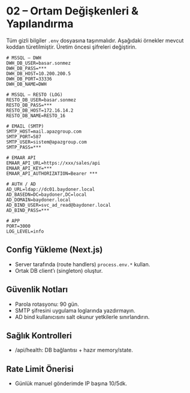 # 02 – Ortam Değişkenleri & Yapılandırma

Tüm gizli bilgiler `.env` dosyasına taşınmalıdır. Aşağıdaki örnekler mevcut koddan türetilmiştir. Üretim öncesi şifreleri değiştirin.

```env
# MSSQL – DWH
DWH_DB_USER=basar.sonmez
DWH_DB_PASS=***
DWH_DB_HOST=10.200.200.5
DWH_DB_PORT=33336
DWH_DB_NAME=DWH

# MSSQL – RESTO (LOG)
RESTO_DB_USER=basar.sonmez
RESTO_DB_PASS=***
RESTO_DB_HOST=172.16.14.2
RESTO_DB_NAME=RESTO_16

# EMAIL (SMTP)
SMTP_HOST=mail.apazgroup.com
SMTP_PORT=587
SMTP_USER=sistem@apazgroup.com
SMTP_PASS=***

# EMAAR API
EMAAR_API_URL=https://xxx/sales/api
EMAAR_API_KEY=***
EMAAR_API_AUTHORIZATION=Bearer ***

# AUTH / AD
AD_URL=ldap://dc01.baydoner.local
AD_BASEDN=DC=baydoner,DC=local
AD_DOMAIN=baydoner.local
AD_BIND_USER=svc_ad_read@baydoner.local
AD_BIND_PASS=***

# APP
PORT=3000
LOG_LEVEL=info
```

## Config Yükleme (Next.js)
- Server tarafında (route handlers) `process.env.*` kullan.
- Ortak DB client’ı (singleton) oluştur.

## Güvenlik Notları
- Parola rotasyonu: 90 gün.
- SMTP şifresini uygulama loglarında yazdırmayın.
- AD bind kullanıcısını salt okunur yetkilerle sınırlandırın.

## Sağlık Kontrolleri
- /api/health: DB bağlantısı + hazır memory/state.

## Rate Limit Önerisi
- Günlük manuel gönderimde IP başına 10/5dk.

